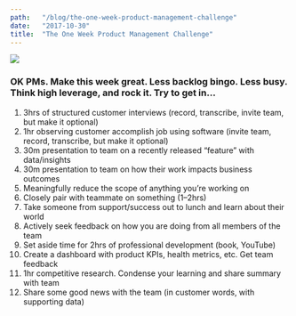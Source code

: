 ```yaml
---
path:	"/blog/the-one-week-product-management-challenge"
date:	"2017-10-30"
title:	"The One Week Product Management Challenge"
---
```


![](/images/1*bAPkb82mpg9BmFgP3qa9Sw@2x.jpeg)

### OK PMs. Make this week great. Less backlog bingo. Less busy. Think high leverage, and rock it. Try to get in…

1. 3hrs of structured customer interviews (record, transcribe, invite team, but make it optional)
2. 1hr observing customer accomplish job using software (invite team, record, transcribe, but make it optional)
3. 30m presentation to team on a recently released “feature” with data/insights
4. 30m presentation to team on how their work impacts business outcomes
5. Meaningfully reduce the scope of anything you’re working on
6. Closely pair with teammate on something (1–2hrs)
7. Take someone from support/success out to lunch and learn about their world
8. Actively seek feedback on how you are doing from all members of the team
9. Set aside time for 2hrs of professional development (book, YouTube)
10. Create a dashboard with product KPIs, health metrics, etc. Get team feedback
11. 1hr competitive research. Condense your learning and share summary with team
12. Share some good news with the team (in customer words, with supporting data)
